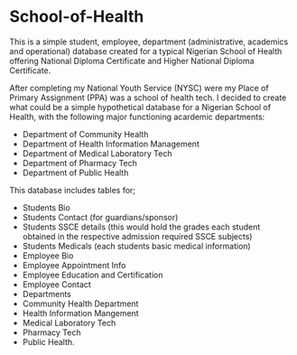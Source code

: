 # School-of-Health
This is a simple student, employee, department (administrative, academics and operational) database created for a typical Nigerian School of Health offering National Diploma Certificate and Higher National Diploma Certificate.

After completing my National Youth Service (NYSC) were my Place of Primary Assignment (PPA) was a school of health tech. I decided to create what could be a simple hypothetical database for a Nigerian School of Health, with the following major functioning acardemic departments:
- Department of Community Health
- Department of Health Information Management
- Department of Medical Laboratory Tech
- Department of Pharmacy Tech
- Department of Public Health

This database includes tables for;
- Students Bio 
- Students Contact (for guardians/sponsor)
- Students SSCE details (this would hold the grades each student obtained in the respective admission required SSCE subjects)
- Students Medicals (each students basic medical information)
- Employee Bio
- Employee Appointment Info
- Employee Education and Certification
- Employee Contact
- Departments
- Community Health Department
- Health Information Mangement
- Medical Laboratory Tech
- Pharmacy Tech
- Public Health.
